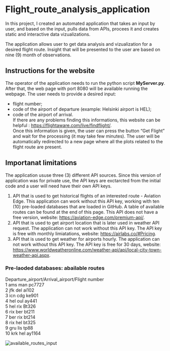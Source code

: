 # Flight_route_analysis_application  
In this project, I created an automated application that takes an input by user, and based on the input, pulls data from APIs, procees it and creates static and interactive data vizualizations.  

The application allows user to get data analysis and vizualization for a desired flight route. Insight that will be presented to the user are based on nine (9) month of observations.  
 
## Instructions for the website  
The operator of the application needs to run the python script **MyServer.py**. After that, the web page with port 8080 will be available running the webpage.
The user needs to provide a desired input:  
- flight number;  
- code of the airport of departure (example: Helsinki airport is HEL);  
- code of the airport of arrival.  
If there are any problems finding this informations, this website can be helpful : <https://flightaware.com/live/findflight/>.  
Once this information is given, the user can press the button “Get Flight” and wait for the processing (it may take few minutes). The user will be automatically redirected to a new page where all the plots related to the flight route are present.  

## Importanat limitations  
The application ususe three (3) different API sources. Since this version of application was for private use, the API keys are exctarcted from the initial code and a user will need have their own API keys.  
1) API that is used to get historical flights of an interested route - Aviation Edge. This application can work without this API key, working with ten (10) pre-loaded databases that are loaded in GitHub. A table of available routes can be found at the end of this page. This API does not have a free version, website: <https://aviation-edge.com/premium-api/>.  
2) API that is used to get airport location that is later used in weather API request. The application can not work without this API key. The API key is free with monthly limiatations, website: <https://airlabs.co/#Pricing>.  
3) API that is used to get weather for airports hourly. The application can not work without this API key. The API key is free for 30 days, website: <https://www.worldweatheronline.com/weather-api/api/local-city-town-weather-api.aspx>.  

### Pre-laoded databases: abailable routes  
Departure_airport/Arrival_airport/Flight number  
1	 ams	man	pc7727  
2 	jfk	del	ai102  
3	 icn	cdg	ke901  
4	 hel	oul	ay441  
5	 hel	rix	Bt326  
6	 rix	ber	bt211  
7 	ber	rix	bt214  
8	 rix	hel	bt325  
9	 gru	lis	tp88  
10	krk	hel	ay1164  

![available_routes_input](https://user-images.githubusercontent.com/88134290/203369450-471a2da6-d012-4c16-95ba-d446415bfa19.png)

